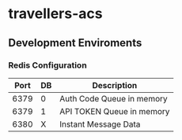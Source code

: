 # travellers-acs

## Development Enviroments  

### Redis Configuration  

Port | DB | Description
---- | -- | -----------
6379 | 0  | Auth Code Queue in memory
6379 | 1  | API TOKEN Queue in memory
6380 | X  | Instant Message Data
